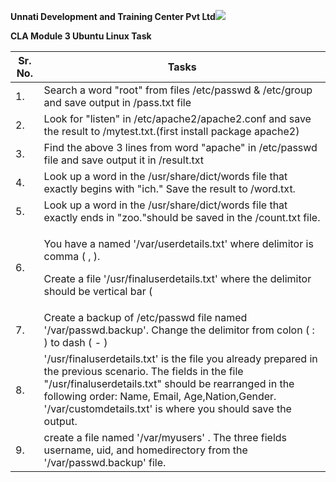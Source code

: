 ﻿**Unnati Development and Training Center Pvt Ltd![](Aspose.Words.b4452470-c48d-4be8-a1ec-9f3c093c35d0.001.png)**

**CLA Module 3 Ubuntu Linux Task**



|**Sr. No.**|**Tasks**|
| - | - |
|1\.|Search a word "root" from files /etc/passwd & /etc/group and save output in /pass.txt file|
|2\.|Look for "listen" in /etc/apache2/apache2.conf and save the result to /mytest.txt.(first install package apache2)|
|3\.|Find the above 3 lines from word "apache" in /etc/passwd file and save output it in /result.txt|
|4\.|Look up a word in the /usr/share/dict/words file that exactly begins with "ich." Save the result to /word.txt.|
|5\.|Look up a word in the /usr/share/dict/words file that exactly ends in "zoo."should be saved in the /count.txt file.|
|6\.|<p>You have a named '/var/userdetails.txt' where delimitor is comma ( , ).</p><p>Create a file '/usr/finaluserdetails.txt' where the delimitor should be vertical bar ( | ).</p>|
|7\.|Create a backup of /etc/passwd file named '/var/passwd.backup'. Change the delimitor from colon ( : ) to dash ( - )|
|8\.|'/usr/finaluserdetails.txt' is the file you already prepared in the previous scenario. The fields in the file "/usr/finaluserdetails.txt" should be rearranged in the following order: Name, Email, Age,Nation,Gender. '/var/customdetails.txt' is where you should save the output.|
|9\.|create a file named '/var/myusers' . The three fields username, uid, and homedirectory from the '/var/passwd.backup' file.|

